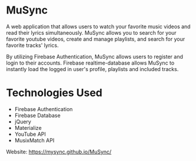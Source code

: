 # MuSync
A web application that allows users to watch your favorite music videos and read their lyrics simultaneously. MuSync allows you to search for your favorite youtube videos, create and manage playlists, and search for your favorite tracks' lyrics.

By utilizing Firebase Authentication, MuSync allows users to register and login to their accounts. Firebase realtime-database allows MuSync to instantly load the logged in user's profile, playlists and included tracks. 

# Technologies Used
- Firebase Authentication
- Firebase Database
- jQuery
- Materialize
- YouTube API
- MusixMatch API

Website: https://mysync.github.io/MuSync/
